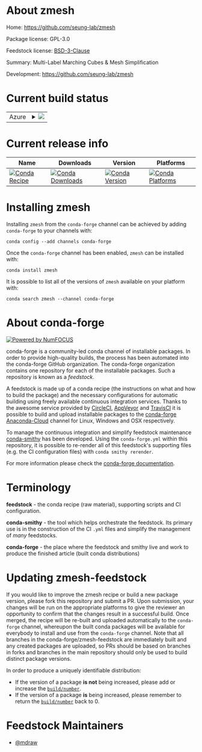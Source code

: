About zmesh
===========

Home: https://github.com/seung-lab/zmesh

Package license: GPL-3.0

Feedstock license: [BSD-3-Clause](https://github.com/conda-forge/zmesh-feedstock/blob/master/LICENSE.txt)

Summary: Multi-Label Marching Cubes & Mesh Simplification

Development: https://github.com/seung-lab/zmesh

Current build status
====================


<table>
    
  <tr>
    <td>Azure</td>
    <td>
      <details>
        <summary>
          <a href="https://dev.azure.com/conda-forge/feedstock-builds/_build/latest?definitionId=7866&branchName=master">
            <img src="https://dev.azure.com/conda-forge/feedstock-builds/_apis/build/status/zmesh-feedstock?branchName=master">
          </a>
        </summary>
        <table>
          <thead><tr><th>Variant</th><th>Status</th></tr></thead>
          <tbody><tr>
              <td>linux_64_boost1.72.0numpy1.16python3.6.____cpython</td>
              <td>
                <a href="https://dev.azure.com/conda-forge/feedstock-builds/_build/latest?definitionId=7866&branchName=master">
                  <img src="https://dev.azure.com/conda-forge/feedstock-builds/_apis/build/status/zmesh-feedstock?branchName=master&jobName=linux&configuration=linux_64_boost1.72.0numpy1.16python3.6.____cpython" alt="variant">
                </a>
              </td>
            </tr><tr>
              <td>linux_64_boost1.72.0numpy1.16python3.7.____cpython</td>
              <td>
                <a href="https://dev.azure.com/conda-forge/feedstock-builds/_build/latest?definitionId=7866&branchName=master">
                  <img src="https://dev.azure.com/conda-forge/feedstock-builds/_apis/build/status/zmesh-feedstock?branchName=master&jobName=linux&configuration=linux_64_boost1.72.0numpy1.16python3.7.____cpython" alt="variant">
                </a>
              </td>
            </tr><tr>
              <td>linux_64_boost1.72.0numpy1.16python3.8.____cpython</td>
              <td>
                <a href="https://dev.azure.com/conda-forge/feedstock-builds/_build/latest?definitionId=7866&branchName=master">
                  <img src="https://dev.azure.com/conda-forge/feedstock-builds/_apis/build/status/zmesh-feedstock?branchName=master&jobName=linux&configuration=linux_64_boost1.72.0numpy1.16python3.8.____cpython" alt="variant">
                </a>
              </td>
            </tr><tr>
              <td>linux_64_boost1.72.0numpy1.19python3.9.____cpython</td>
              <td>
                <a href="https://dev.azure.com/conda-forge/feedstock-builds/_build/latest?definitionId=7866&branchName=master">
                  <img src="https://dev.azure.com/conda-forge/feedstock-builds/_apis/build/status/zmesh-feedstock?branchName=master&jobName=linux&configuration=linux_64_boost1.72.0numpy1.19python3.9.____cpython" alt="variant">
                </a>
              </td>
            </tr><tr>
              <td>linux_64_boost1.74.0numpy1.16python3.6.____cpython</td>
              <td>
                <a href="https://dev.azure.com/conda-forge/feedstock-builds/_build/latest?definitionId=7866&branchName=master">
                  <img src="https://dev.azure.com/conda-forge/feedstock-builds/_apis/build/status/zmesh-feedstock?branchName=master&jobName=linux&configuration=linux_64_boost1.74.0numpy1.16python3.6.____cpython" alt="variant">
                </a>
              </td>
            </tr><tr>
              <td>linux_64_boost1.74.0numpy1.16python3.7.____cpython</td>
              <td>
                <a href="https://dev.azure.com/conda-forge/feedstock-builds/_build/latest?definitionId=7866&branchName=master">
                  <img src="https://dev.azure.com/conda-forge/feedstock-builds/_apis/build/status/zmesh-feedstock?branchName=master&jobName=linux&configuration=linux_64_boost1.74.0numpy1.16python3.7.____cpython" alt="variant">
                </a>
              </td>
            </tr><tr>
              <td>linux_64_boost1.74.0numpy1.16python3.8.____cpython</td>
              <td>
                <a href="https://dev.azure.com/conda-forge/feedstock-builds/_build/latest?definitionId=7866&branchName=master">
                  <img src="https://dev.azure.com/conda-forge/feedstock-builds/_apis/build/status/zmesh-feedstock?branchName=master&jobName=linux&configuration=linux_64_boost1.74.0numpy1.16python3.8.____cpython" alt="variant">
                </a>
              </td>
            </tr><tr>
              <td>linux_64_boost1.74.0numpy1.19python3.9.____cpython</td>
              <td>
                <a href="https://dev.azure.com/conda-forge/feedstock-builds/_build/latest?definitionId=7866&branchName=master">
                  <img src="https://dev.azure.com/conda-forge/feedstock-builds/_apis/build/status/zmesh-feedstock?branchName=master&jobName=linux&configuration=linux_64_boost1.74.0numpy1.19python3.9.____cpython" alt="variant">
                </a>
              </td>
            </tr><tr>
              <td>osx_64_boost1.72.0numpy1.16python3.6.____cpython</td>
              <td>
                <a href="https://dev.azure.com/conda-forge/feedstock-builds/_build/latest?definitionId=7866&branchName=master">
                  <img src="https://dev.azure.com/conda-forge/feedstock-builds/_apis/build/status/zmesh-feedstock?branchName=master&jobName=osx&configuration=osx_64_boost1.72.0numpy1.16python3.6.____cpython" alt="variant">
                </a>
              </td>
            </tr><tr>
              <td>osx_64_boost1.72.0numpy1.16python3.7.____cpython</td>
              <td>
                <a href="https://dev.azure.com/conda-forge/feedstock-builds/_build/latest?definitionId=7866&branchName=master">
                  <img src="https://dev.azure.com/conda-forge/feedstock-builds/_apis/build/status/zmesh-feedstock?branchName=master&jobName=osx&configuration=osx_64_boost1.72.0numpy1.16python3.7.____cpython" alt="variant">
                </a>
              </td>
            </tr><tr>
              <td>osx_64_boost1.72.0numpy1.16python3.8.____cpython</td>
              <td>
                <a href="https://dev.azure.com/conda-forge/feedstock-builds/_build/latest?definitionId=7866&branchName=master">
                  <img src="https://dev.azure.com/conda-forge/feedstock-builds/_apis/build/status/zmesh-feedstock?branchName=master&jobName=osx&configuration=osx_64_boost1.72.0numpy1.16python3.8.____cpython" alt="variant">
                </a>
              </td>
            </tr><tr>
              <td>osx_64_boost1.72.0numpy1.19python3.9.____cpython</td>
              <td>
                <a href="https://dev.azure.com/conda-forge/feedstock-builds/_build/latest?definitionId=7866&branchName=master">
                  <img src="https://dev.azure.com/conda-forge/feedstock-builds/_apis/build/status/zmesh-feedstock?branchName=master&jobName=osx&configuration=osx_64_boost1.72.0numpy1.19python3.9.____cpython" alt="variant">
                </a>
              </td>
            </tr><tr>
              <td>osx_64_boost1.74.0numpy1.16python3.6.____cpython</td>
              <td>
                <a href="https://dev.azure.com/conda-forge/feedstock-builds/_build/latest?definitionId=7866&branchName=master">
                  <img src="https://dev.azure.com/conda-forge/feedstock-builds/_apis/build/status/zmesh-feedstock?branchName=master&jobName=osx&configuration=osx_64_boost1.74.0numpy1.16python3.6.____cpython" alt="variant">
                </a>
              </td>
            </tr><tr>
              <td>osx_64_boost1.74.0numpy1.16python3.7.____cpython</td>
              <td>
                <a href="https://dev.azure.com/conda-forge/feedstock-builds/_build/latest?definitionId=7866&branchName=master">
                  <img src="https://dev.azure.com/conda-forge/feedstock-builds/_apis/build/status/zmesh-feedstock?branchName=master&jobName=osx&configuration=osx_64_boost1.74.0numpy1.16python3.7.____cpython" alt="variant">
                </a>
              </td>
            </tr><tr>
              <td>osx_64_boost1.74.0numpy1.16python3.8.____cpython</td>
              <td>
                <a href="https://dev.azure.com/conda-forge/feedstock-builds/_build/latest?definitionId=7866&branchName=master">
                  <img src="https://dev.azure.com/conda-forge/feedstock-builds/_apis/build/status/zmesh-feedstock?branchName=master&jobName=osx&configuration=osx_64_boost1.74.0numpy1.16python3.8.____cpython" alt="variant">
                </a>
              </td>
            </tr><tr>
              <td>osx_64_boost1.74.0numpy1.19python3.9.____cpython</td>
              <td>
                <a href="https://dev.azure.com/conda-forge/feedstock-builds/_build/latest?definitionId=7866&branchName=master">
                  <img src="https://dev.azure.com/conda-forge/feedstock-builds/_apis/build/status/zmesh-feedstock?branchName=master&jobName=osx&configuration=osx_64_boost1.74.0numpy1.19python3.9.____cpython" alt="variant">
                </a>
              </td>
            </tr>
          </tbody>
        </table>
      </details>
    </td>
  </tr>
</table>

Current release info
====================

| Name | Downloads | Version | Platforms |
| --- | --- | --- | --- |
| [![Conda Recipe](https://img.shields.io/badge/recipe-zmesh-green.svg)](https://anaconda.org/conda-forge/zmesh) | [![Conda Downloads](https://img.shields.io/conda/dn/conda-forge/zmesh.svg)](https://anaconda.org/conda-forge/zmesh) | [![Conda Version](https://img.shields.io/conda/vn/conda-forge/zmesh.svg)](https://anaconda.org/conda-forge/zmesh) | [![Conda Platforms](https://img.shields.io/conda/pn/conda-forge/zmesh.svg)](https://anaconda.org/conda-forge/zmesh) |

Installing zmesh
================

Installing `zmesh` from the `conda-forge` channel can be achieved by adding `conda-forge` to your channels with:

```
conda config --add channels conda-forge
```

Once the `conda-forge` channel has been enabled, `zmesh` can be installed with:

```
conda install zmesh
```

It is possible to list all of the versions of `zmesh` available on your platform with:

```
conda search zmesh --channel conda-forge
```


About conda-forge
=================

[![Powered by NumFOCUS](https://img.shields.io/badge/powered%20by-NumFOCUS-orange.svg?style=flat&colorA=E1523D&colorB=007D8A)](http://numfocus.org)

conda-forge is a community-led conda channel of installable packages.
In order to provide high-quality builds, the process has been automated into the
conda-forge GitHub organization. The conda-forge organization contains one repository
for each of the installable packages. Such a repository is known as a *feedstock*.

A feedstock is made up of a conda recipe (the instructions on what and how to build
the package) and the necessary configurations for automatic building using freely
available continuous integration services. Thanks to the awesome service provided by
[CircleCI](https://circleci.com/), [AppVeyor](https://www.appveyor.com/)
and [TravisCI](https://travis-ci.com/) it is possible to build and upload installable
packages to the [conda-forge](https://anaconda.org/conda-forge)
[Anaconda-Cloud](https://anaconda.org/) channel for Linux, Windows and OSX respectively.

To manage the continuous integration and simplify feedstock maintenance
[conda-smithy](https://github.com/conda-forge/conda-smithy) has been developed.
Using the ``conda-forge.yml`` within this repository, it is possible to re-render all of
this feedstock's supporting files (e.g. the CI configuration files) with ``conda smithy rerender``.

For more information please check the [conda-forge documentation](https://conda-forge.org/docs/).

Terminology
===========

**feedstock** - the conda recipe (raw material), supporting scripts and CI configuration.

**conda-smithy** - the tool which helps orchestrate the feedstock.
                   Its primary use is in the construction of the CI ``.yml`` files
                   and simplify the management of *many* feedstocks.

**conda-forge** - the place where the feedstock and smithy live and work to
                  produce the finished article (built conda distributions)


Updating zmesh-feedstock
========================

If you would like to improve the zmesh recipe or build a new
package version, please fork this repository and submit a PR. Upon submission,
your changes will be run on the appropriate platforms to give the reviewer an
opportunity to confirm that the changes result in a successful build. Once
merged, the recipe will be re-built and uploaded automatically to the
`conda-forge` channel, whereupon the built conda packages will be available for
everybody to install and use from the `conda-forge` channel.
Note that all branches in the conda-forge/zmesh-feedstock are
immediately built and any created packages are uploaded, so PRs should be based
on branches in forks and branches in the main repository should only be used to
build distinct package versions.

In order to produce a uniquely identifiable distribution:
 * If the version of a package **is not** being increased, please add or increase
   the [``build/number``](https://conda.io/docs/user-guide/tasks/build-packages/define-metadata.html#build-number-and-string).
 * If the version of a package **is** being increased, please remember to return
   the [``build/number``](https://conda.io/docs/user-guide/tasks/build-packages/define-metadata.html#build-number-and-string)
   back to 0.

Feedstock Maintainers
=====================

* [@mdraw](https://github.com/mdraw/)

